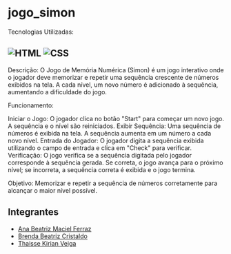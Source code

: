 # jogo_simon

Tecnologias Utilizadas:
## ![HTML](https://img.shields.io/badge/HTML5-E34F26?style=for-the-badge&logo=html5&logoColor=white) ![CSS](https://img.shields.io/badge/CSS3-1572B6?style=for-the-badge&logo=css3&logoColor=white)

Descrição:
O Jogo de Memória Numérica (Simon) é um jogo interativo onde o jogador deve memorizar e repetir uma sequência crescente de números exibidos na tela. A cada nível, um novo número é adicionado à sequência, aumentando a dificuldade do jogo.

Funcionamento:

Iniciar o Jogo: O jogador clica no botão "Start" para começar um novo jogo. A sequência e o nível são reiniciados.
Exibir Sequência: Uma sequência de números é exibida na tela. A sequência aumenta em um número a cada novo nível.
Entrada do Jogador: O jogador digita a sequência exibida utilizando o campo de entrada e clica em "Check" para verificar.
Verificação: O jogo verifica se a sequência digitada pelo jogador corresponde à sequência gerada. Se correta, o jogo avança para o próximo nível; se incorreta, a sequência correta é exibida e o jogo termina.

Objetivo:
Memorizar e repetir a sequência de números corretamente para alcançar o maior nível possível.

## Integrantes
<ul>
  <li><a href="https://github.com/anabmferraz">Ana Beatriz Maciel Ferraz</a></li>
  <li><a href="https://github.com/brendacristaldo">Brenda Beatriz Cristaldo</a></li>
  <li><a href="https://github.com/Thakirian">Thaisse Kirian Veiga</a></li>
</ul>
